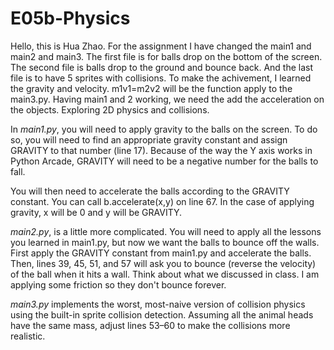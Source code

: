 # E05b-Physics

Hello, this is Hua Zhao. For the assignment I have changed the main1 and main2 and main3. The first file is for balls drop on the bottom of the screen. The second file is balls drop to the ground and bounce back. And the last file is to have 5 sprites with collisions. To make the achivement, I learned the gravity and velocity. m1v1=m2v2 will be the function apply to the main3.py. Having main1 and 2 working, we need the add the acceleration on the objects.
Exploring 2D physics and collisions.

In *main1.py*, you will need to apply gravity to the balls on the screen. To do so, you will need to find an appropriate gravity constant and assign GRAVITY to that number (line 17). Because of the way the Y axis works in Python Arcade, GRAVITY will need to be a negative number for the balls to fall.

You will then need to accelerate the balls according to the GRAVITY constant. You can call b.accelerate(x,y) on line 67. In the case of applying gravity, x will be 0 and y will be GRAVITY.

*main2.py*, is a little more complicated. You will need to apply all the lessons you learned in main1.py, but now we want the balls to bounce off the walls. First apply the GRAVITY constant from main1.py and accelerate the balls. Then, lines 39, 45, 51, and 57 will ask you to bounce (reverse the velocity) of the ball when it hits a wall. Think about what we discussed in class. I am applying some friction so they don't bounce forever.

*main3.py* implements the worst, most-naive version of collision physics using the built-in sprite collision detection. Assuming all the animal heads have the same mass, adjust lines 53–60 to make the collisions more realistic.

